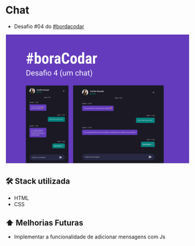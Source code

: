 # Chat
- Desafio #04 do [#bordacodar](https://boracodar.dev)

![preview](./github/preview.png)

## 🛠️ Stack utilizada
- HTML 
- CSS

## ⬆️ Melhorias Futuras
- Implementar a funcionalidade de adicionar mensagens com Js
